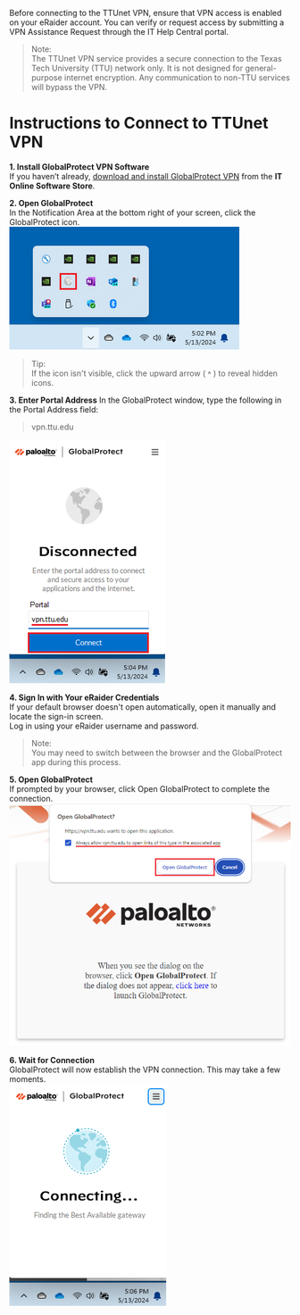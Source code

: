 Before connecting to the TTUnet VPN, ensure that VPN access is enabled on your eRaider account. You can verify or request access by submitting a VPN Assistance Request through the IT Help Central portal.
>Note:<br>
The TTUnet VPN service provides a secure connection to the Texas Tech University (TTU) network only. It is not designed for general-purpose internet encryption. Any communication to non-TTU services will bypass the VPN.
# Instructions to Connect to TTUnet VPN
**1. Install GlobalProtect VPN Software<br>**
If you haven’t already, [download and install GlobalProtect VPN](download-win.md) from the **IT Online Software Store**.<br>

**2. Open GlobalProtect**<br>
In the Notification Area at the bottom right of your screen, click the GlobalProtect icon.<br>
![Alt Text](images/win/connect-2.png)
>Tip:<br>
If the icon isn't visible, click the upward arrow ( ˄ ) to reveal hidden icons.

**3. Enter Portal Address**
In the GlobalProtect window, type the following in the Portal Address field:
>vpn.ttu.edu

![Alt Text](images/win/connect-3.png)

**4. Sign In with Your eRaider Credentials**<br>
If your default browser doesn't open automatically, open it manually and locate the sign-in screen.<br>
Log in using your eRaider username and password.
>Note:<br>
You may need to switch between the browser and the GlobalProtect app during this process.


**5. Open GlobalProtect**<br>
If prompted by your browser, click Open GlobalProtect to complete the connection.<br>
![Alt Text](images/win/connect-5.png)

**6. Wait for Connection**<br>
GlobalProtect will now establish the VPN connection. This may take a few moments.<br>
![Alt Text](images/win/connect-6.png)

